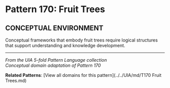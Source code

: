 # Pattern 170: Fruit Trees

## CONCEPTUAL ENVIRONMENT

Conceptual frameworks that embody fruit trees require logical structures that support understanding and knowledge development.

---

*From the UIA 5-fold Pattern Language collection*  
*Conceptual domain adaptation of Pattern 170*

**Related Patterns**: [View all domains for this pattern](../../UIA/md/T170 Fruit Trees.md)
